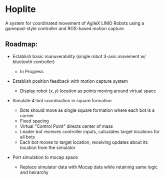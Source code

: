 # Hoplite

A system for coordinated movement of AgileX LIMO Robots using a gamepad-style controller and ROS-based motion capture.

## Roadmap:

- Establish basic manuverability (single robot 3-axis movement w/ bluetooth controller)
    - In Progress

- Establish position feedback with motion capture system
    - Display robot $(x,y)$ location as points moving around virtual space

- Simulate 4-bot coordination in square formation
    - Bots should move as single square formation where each bot is a corner
    - Fixed spacing
    - Virtual "Control Point" directs center of mass
    - Leader bot receives controller inputs, calculates target locations for all bots
    - Each bot moves to target location, receiving updates about its location from the simulator

- Port simulation to mocap space
    - Replace simulator data with Mocap data while retaining same logic and heirarchy